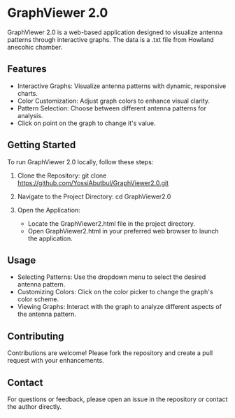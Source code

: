 GraphViewer 2.0
===============

GraphViewer 2.0 is a web-based application designed to visualize antenna patterns through interactive graphs.
The data is a .txt file from Howland anecohic chamber.

Features
--------

- Interactive Graphs: Visualize antenna patterns with dynamic, responsive charts.
- Color Customization: Adjust graph colors to enhance visual clarity.
- Pattern Selection: Choose between different antenna patterns for analysis.
- Click on point on the graph to change it's value.

Getting Started
---------------

To run GraphViewer 2.0 locally, follow these steps:

1. Clone the Repository:
   git clone https://github.com/YossiAbutbul/GraphViewer2.0.git

2. Navigate to the Project Directory:
   cd GraphViewer2.0

3. Open the Application:
   - Locate the GraphViewer2.html file in the project directory.
   - Open GraphViewer2.html in your preferred web browser to launch the application.

Usage
-----

- Selecting Patterns: Use the dropdown menu to select the desired antenna pattern.
- Customizing Colors: Click on the color picker to change the graph's color scheme.
- Viewing Graphs: Interact with the graph to analyze different aspects of the antenna pattern.

Contributing
------------

Contributions are welcome! Please fork the repository and create a pull request with your enhancements.

Contact
-------

For questions or feedback, please open an issue in the repository or contact the author directly.
